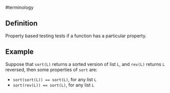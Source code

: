 #terminology

## Definition
Property based testing tests if a function has a particular property.

## Example
Suppose that `sort(L)` returns a sorted version of list `L`, and `rev(L)` returns `L` reversed, then some properties of `sort` are:
- `sort(sort(L)) == sort(L)`, for any list `L`
- `sort(rev(L)) == sort(L)`, for any list `L`
